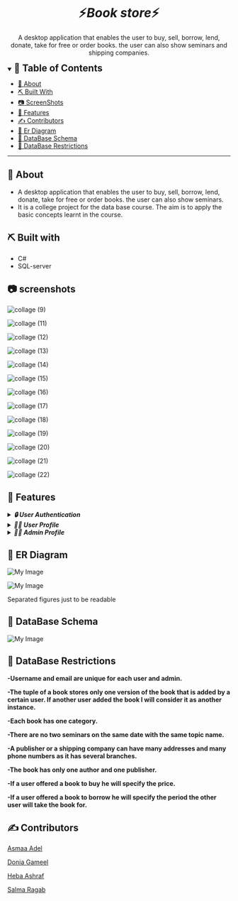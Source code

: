 <div align="center">
    <h1 align='center'>⚡️<i>Book store</i>⚡️</h1>
    <p>A desktop application that enables the user to buy, sell, borrow, lend, donate, take for free or order books. the user can also show seminars and shipping companies.</p>
</div>

<details open="open">
<summary>
<h2 style="display:inline">📝 Table of Contents</h2>
</summary>

- [📑 About](#about)
- [⛏️ Built With](#built-with)
- [📷 ScreenShots](#screenshots)
- [📂 Features](#features)
- [✍️ Contributors](#contributors)
- [📑 Er Diagram](#er)
- [📑 DataBase Schema](#schema)
- [📑 DataBase Restrictions](#restrictions)

</details>

---

## 📑 About <a name = "about"></a>

- A desktop application that enables the user to buy, sell, borrow, lend, donate, take for free or order books. the user can also show seminars.
- It is a college project for the data base course. The aim is to apply the basic concepts learnt in the course.


## ⛏️ Built with <a name = "built-with"></a>

- C#
- SQL-server


## 📷 screenshots <a name = "screenshots"></a>

![collage (9)](https://user-images.githubusercontent.com/90224487/215482017-7d4cf3da-6ee8-4bad-8a81-7ae257f30864.jpg)

![collage (11)](https://user-images.githubusercontent.com/90224487/215483597-dbf1620f-bed1-4b7e-b203-4eef3e22719a.jpg)

![collage (12)](https://user-images.githubusercontent.com/90224487/215484288-6f4fed8b-e9c5-4488-aaf1-b9f543d77d76.jpg)

![collage (13)](https://user-images.githubusercontent.com/90224487/215484709-c31582a1-10a2-40ef-94a1-ef04e5faa00e.jpg)

![collage (14)](https://user-images.githubusercontent.com/90224487/215485151-9fb36b14-2937-4c9a-8682-4b150ff30d94.jpg)

![collage (15)](https://user-images.githubusercontent.com/90224487/215486836-d1599df8-0058-4303-8cad-9a9823a59cfd.jpg)

![collage (16)](https://user-images.githubusercontent.com/90224487/215487238-850c8a73-d3cc-4a7b-9718-f436b015195a.jpg)

![collage (17)](https://user-images.githubusercontent.com/90224487/215487628-22537665-6db2-4c9c-ad6f-498a34354524.jpg)

![collage (18)](https://user-images.githubusercontent.com/90224487/215488009-4273b4c0-3712-4c64-bcce-6e4342cc0870.jpg)

![collage (19)](https://user-images.githubusercontent.com/90224487/215488585-8aebb59b-679b-4550-baf2-e4ab60772de4.jpg)

![collage (20)](https://user-images.githubusercontent.com/90224487/215488990-ecf26201-41be-48df-9584-c65d5a552224.jpg)

![collage (21)](https://user-images.githubusercontent.com/90224487/215490556-c14a85d5-5392-42e4-92f6-2f83395bcb0d.jpg)

![collage (22)](https://user-images.githubusercontent.com/90224487/215491188-7cf4eef5-b981-4e79-97d7-f8b223d661c3.jpg)



## 📂 Features <a name = "features"></a>

<details>
<summary>
<h4 style="display:inline">
<strong><em>🔒 User Authentication</em></strong></h4>
</summary>

- Sign up
- Login in
- Change password  
</details>

<details>
<summary>
<h4 style="display:inline">
<strong><em> 🙍‍♂️ User Profile </em></strong></h4>
</summary>

- Sell books
- Lend books
- Donate books
- Order unavailable books
- Buy books
- Borrow books
- Take books for free
- Show his/her orders
- Show seminars
- Show shipping companies
- Logout
    
</details>

<details>
<summary>
<h4 style="display:inline">
<strong><em> 🙍‍♂️ Admin Profile </em></strong></h4>
</summary>

- Login
- Add/Delete shipping companies
- Add/Delete seminars
- Add admins
- Change password
    
</details>

## 📑 ER Diagram <a name = "er"></a>

![My Image](imgs/ER_1.jpg)

![My Image](imgs/ER_2.jpg)

Separated figures just to be readable

## 📑 DataBase Schema <a name = "schema"></a>

![My Image](imgs/Schema.jpg)

## 📑 DataBase Restrictions <a name = "restrictions"></a>

**-Username and email are unique for each user and 
admin.**

**-The tuple of a book stores only one version of the 
book that is added by a certain user. If another user 
added the book I will consider it as another instance.**

**-Each book has one category.** 

**-There are no two seminars on the same date with the 
same topic name.**

**-A publisher or a shipping company can have many 
addresses and many phone numbers as it has several 
branches.**

**-The book has only one author and one publisher.** 

**-If a user offered a book to buy he will specify the 
price.**

**-If a user offered a book to borrow he will specify the 
period the other user will take the book for.**

## ✍️ Contributors <a name = "contributors"></a>

[Asmaa Adel](https://github.com/asmaaadel0)

[Donia Gameel](https://github.com/DoniaGameel)

[Heba Ashraf](https://github.com/hebaashraf21)

[Salma Ragab](https://github.com/SalmaRagab279)
